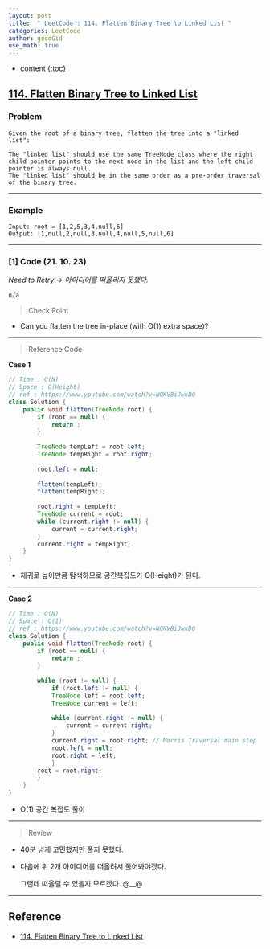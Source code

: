 ```yaml
---
layout: post
title:  " LeetCode : 114. Flatten Binary Tree to Linked List "
categories: LeetCode
author: goodGid
use_math: true
---
```

* content
{:toc}

## [114. Flatten Binary Tree to Linked List](https://leetcode.com/problems/flatten-binary-tree-to-linked-list/)

### Problem

```
Given the root of a binary tree, flatten the tree into a "linked list":

The "linked list" should use the same TreeNode class where the right child pointer points to the next node in the list and the left child pointer is always null.
The "linked list" should be in the same order as a pre-order traversal of the binary tree.
```


---

### Example

```
Input: root = [1,2,5,3,4,null,6]
Output: [1,null,2,null,3,null,4,null,5,null,6]
```

---

### [1] Code (21. 10. 23)

*Need to Retry -> 아이디어를 떠올리지 못했다.*

``` java
n/a
```

> Check Point

* Can you flatten the tree in-place (with O(1) extra space)?

---

> Reference Code

**Case 1**

``` java
// Time : O(N)
// Space : O(Height)
// ref : https://www.youtube.com/watch?v=NOKVBiJwkD0
class Solution {
    public void flatten(TreeNode root) {
        if (root == null) {
            return ;
        }
        
        TreeNode tempLeft = root.left;
        TreeNode tempRight = root.right;
        
        root.left = null;
        
        flatten(tempLeft);
        flatten(tempRight);
        
        root.right = tempLeft;
        TreeNode current = root;
        while (current.right != null) {
            current = current.right;
        }
        current.right = tempRight;
    }
}
```

* 재귀로 높이만큼 탐색하므로 공간복잡도가 O(Height)가 된다.

---

**Case 2**

``` java
// Time : O(N)
// Space : O(1)
// ref : https://www.youtube.com/watch?v=NOKVBiJwkD0
class Solution {
    public void flatten(TreeNode root) {
        if (root == null) {
            return ;
        }
        
        while (root != null) {
            if (root.left != null) {
            TreeNode left = root.left;
            TreeNode current = left;
            
            while (current.right != null) {
                current = current.right;
            }
            current.right = root.right; // Morris Traversal main step
            root.left = null;
            root.right = left;
            }
        root = root.right;
        }
    }
}
```

* O(1) 공간 복잡도 풀이

---

> Review

* 40분 넘게 고민했지만 풀지 못했다.

* 다음에 위 2개 아이디어를 떠올려서 풀어봐야겠다.

  그런데 떠올릴 수 있을지 모르겠다. @__@




---

## Reference

* [114. Flatten Binary Tree to Linked List](https://leetcode.com/problems/flatten-binary-tree-to-linked-list/)